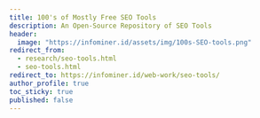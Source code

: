 ```yaml
---
title: 100's of Mostly Free SEO Tools
description: An Open-Source Repository of SEO Tools
header:
  image: "https://infominer.id/assets/img/100s-SEO-tools.png"
redirect_from:
  - research/seo-tools.html
  - seo-tools.html
redirect_to: https://infominer.id/web-work/seo-tools/
author_profile: true
toc_sticky: true
published: false
---
```


